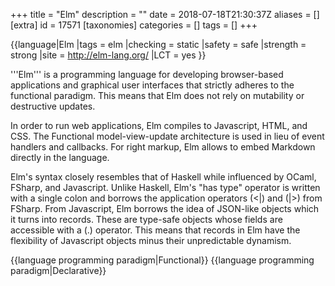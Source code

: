 +++
title = "Elm"
description = ""
date = 2018-07-18T21:30:37Z
aliases = []
[extra]
id = 17571
[taxonomies]
categories = []
tags = []
+++

{{language|Elm
|tags = elm
|checking = static
|safety = safe
|strength = strong
|site = http://elm-lang.org/
|LCT = yes
}}

'''Elm''' is a programming language for developing browser-based applications and graphical user interfaces that strictly adheres to the functional paradigm. This means that Elm does not rely on mutability or destructive updates.

In order to run web applications, Elm compiles to Javascript, HTML, and CSS. The Functional model-view-update architecture is used in lieu of event handlers and callbacks. For right markup, Elm allows to embed Markdown directly in the language.

Elm's syntax closely resembles that of Haskell while influenced by OCaml, FSharp, and Javascript. Unlike Haskell, Elm's "has type" operator is written with a single colon and borrows the application operators (<|) and (|>) from FSharp. From Javascript, Elm borrows the idea of JSON-like objects which it turns into records. These are type-safe objects whose fields are accessible with a (.) operator. This means that records in Elm have the flexibility of Javascript objects minus their unpredictable dynamism.

{{language programming paradigm|Functional}}
{{language programming paradigm|Declarative}}
